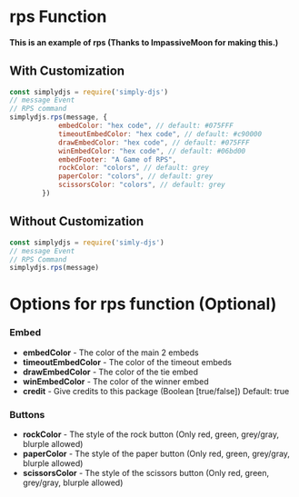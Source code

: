 # rps Function
#### This is an example of rps (Thanks to ImpassiveMoon for making this.)

## With Customization
```js
const simplydjs = require('simply-djs')
// message Event
// RPS command
simplydjs.rps(message, {
            embedColor: "hex code", // default: #075FFF
            timeoutEmbedColor: "hex code", // default: #c90000
            drawEmbedColor: "hex code", // default: #075FFF
            winEmbedColor: "hex code", // default: #06bd00
            embedFooter: "A Game of RPS",
            rockColor: "colors", // default: grey
            paperColor: "colors", // default: grey
            scissorsColor: "colors", // default: grey
        })
```

## Without Customization
```js
const simplydjs = require('simly-djs')
// message Event
// RPS Command
simplydjs.rps(message)
```

# Options for rps function (Optional)
### Embed
- **embedColor** - The color of the main 2 embeds
- **timeoutEmbedColor** - The color of the timeout embeds
- **drawEmbedColor** - The color of the tie embed
- **winEmbedColor** - The color of the winner embed
- **credit** - Give credits to this package (Boolean [true/false]) Default: true

### Buttons
- **rockColor** - The style of the rock button (Only red, green, grey/gray, blurple allowed)
- **paperColor** - The style of the paper button (Only red, green, grey/gray, blurple allowed)
- **scissorsColor** - The style of the scissors button (Only red, green, grey/gray, blurple allowed)
